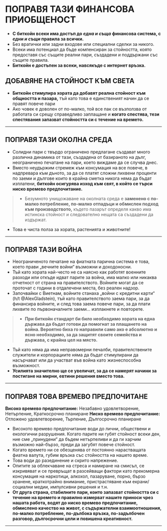 # ПОПРАВЯ ТАЗИ ФИНАНСОВА ПРИОБЩЕНОСТ
* **С биткойн всеки има достъп до *една и съща*
финансова система, с *едни и същи* правила за всички.**
* Без вратички или задни входове или специални сделки
за никого.
* Всеки има потенциал да бъде компенсиран за
стойността, която предоставя със същите реални пари,
създадени и поддържани със същите правила.
* **Биткойн е достъпен за всеки, навсякъде с
интернет връзка.**

## ДОБАВЯНЕ НА СТОЙНОСТ КЪМ СВЕТА
* **Биткойн стимулира хората да добавят реална стойност към
общността и пазара,** тъй като това е единственият
начин да се правят повече пари
* Ако човек е доволен от по-малко, той все пак се възползва от работата си срещу справедливо заплащане и **когато спестява, тези спестявания запазват стойността си с течение на времето.**

---
## ПОПРАВЯ ТАЗИ ОКОЛНА СРЕДА
* Солидни пари с твърдо ограничено предлагане създават
много различна динамика от тази, създадена от
базираното на дълг, неограничено печатане на пари, което
виждаме да се случва днес.
* Вместо неудържим стремеж към консумация на все
повече, в надпревара към дъното, за да се платят
сложни лихвени проценти по заеми и дългове
които в крайна сметка никога няма да бъдат изплатени, **биткойн
осигурява изход към свят, в който се търси ниско времево
предпочитание.**
>* Безумното унищожаване на околната среда е **заменено
с по-малко потребление, по-малко отпадъци и
обмислен подход към производството,** където
пазарът определя какво има истинска стойност и
следователно нещата са създадени да издържат.
* Това е чиста полза за хората, растенията и животните!
---
## ПОПРАВЯ ТАЗИ ВОЙНА
* Неограниченото печатане на фиатната парична
система е това, което прави „вечните войни“ възможни и
доходоносни.
* Тъй като хората най-често не са наясно как
работят военните разходи или откъде идват парите за война,
има малко или никаква отчетност от страна на
правителството. Войните могат да се проточат с
години в отдалечени места, без реален надзор.
* Започвайки с Виетнам, войните станаха „войни с кредитни
карти“ (h/t @AlexGladstein), тъй като
правителството заема пари, за да финансира войните, и
след това заема повече пари, за да плати лихвите по
първоначалните заеми... изплакнете и повторете.
>* **При биткойн стандарт би било необходимо
хората на една държава да бъдат готови да помогнат за плащането на
война. Вероятно биха го направили само ако е
абсолютно и ясно необходимо, за да защитят своите
семейства и държава, с крайна цел на място.**
* Тъй като няма да има неправомерни печалби,
правителствените служители и корпорациите няма да бъдат
стимулирани да насърчават или да участват във война като
жизнеспособна възможност.
* **Усилията значително ще се увеличат, за да се намерят начини за
постигане на мирни, евтини решения вместо това.**
---
## ПОПРАВЯ ТОВА ВРЕМЕВО ПРЕДПОЧИТАНЕ

**Високо времево предпочитание:** Незабавно удовлетворение, Нетърпение,
Краткосрочно планиране
**Ниско времево предпочитание:** Отложено удовлетворение, Търпение,
Дългосрочно планиране

* Високото времево предпочитание води до лични, обществени и
екологични разрушения. Когато парите ни
губят стойност всеки ден, ние сме „принудени“ да бъдем
нетърпеливи и да ги харчим възможно най-бързо,
преди да загубят повече стойност.
* Когато времето ни се обезценява от постоянно нарастващата фиатна
валута, губим връзка със стойността на нашето
време.
* Това води до разединение и скрито
напрежение.
* Опитите за облекчаване на стреса и намиране на смисъл,
се изкривяват и се превръщат в разсейващи фактори като
прекомерна консумация на наркотици, алкохол, пазаруване,
порно, бързо хранене, краткотрайно внимание, пристрастяване
към екрани/социални медии, импулсивни решения и т.н.
* **От друга страна, стабилните пари, които запазват
стойността си с течение на времето и правилно измерват нашите
приноси чрез нашата работа, водят до ниско времево предпочитание, обмислено качество на живот, с
съдържателни взаимоотношения, по-малко потребление, по-дълбока
връзка, по-задълбочен разговор, дългосрочни
цели и повишена креативност.**
---
